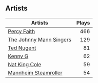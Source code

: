 ## Artists
Artists | Plays 
----- | -----: 
[Percy Faith](/artists/percy-faith-120889) | 466
[The Johnny Mann Singers](/artists/the-johnny-mann-singers-30064353) | 129
[Ted Nugent](/artists/ted-nugent-40670) | 81
[Kenny G](/artists/kenny-g-7789) | 62
[Nat King Cole](/artists/nat-king-cole-3428) | 59
[Mannheim Steamroller](/artists/mannheim-steamroller-39605) | 54

